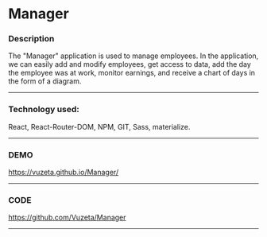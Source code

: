 # Manager

### Description 

The "Manager" application is used to manage employees. In the application, we can easily add and modify employees,
get access to data, add the day the employee was at work, monitor earnings, and receive a chart of days in the form of a diagram.

------------
### Technology used:

React, React-Router-DOM, NPM, GIT, Sass, materialize.

 ------------
### DEMO

https://vuzeta.github.io/Manager/

------------
### CODE

https://github.com/Vuzeta/Manager

------------

